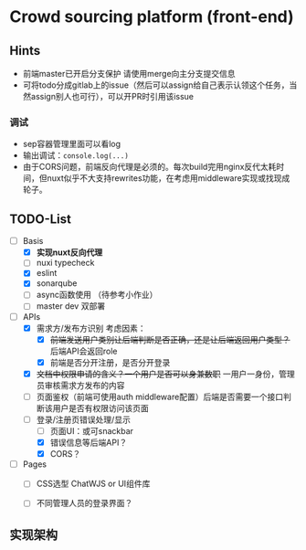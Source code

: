 # Crowd sourcing platform (front-end)

## Hints

- 前端master已开启分支保护 请使用merge向主分支提交信息
- 可将todo分成gitlab上的issue（然后可以assign给自己表示认领这个任务，当然assign别人也可行），可以开PR时引用该issue

### 调试

- sep容器管理里面可以看log
- 输出调试：`console.log(...)`
- 由于CORS问题，前端反向代理是必须的。每次build完用nginx反代太耗时间，但nuxt似乎不大支持rewrites功能，在考虑用middleware实现或找现成轮子。

## TODO-List


- [ ] Basis
    - [x] **实现nuxt反向代理**
    - [ ] nuxi typecheck
    - [x] eslint
    - [x] sonarqube
    - [ ] async函数使用 （待参考小作业）
    - [ ] master dev 双部署
- [ ] APIs
    - [x] 需求方/发布方识别 考虑因素：
        - [x] ~~前端发送用户类别让后端判断是否正确，还是让后端返回用户类型？~~ 后端API会返回role
        - [x] 前端是否分开注册，是否分开登录
    - [x] ~~文档中权限申请的含义？一个用户是否可以身兼数职~~ 一用户一身份，管理员审核需求方发布的内容
    - [ ] 页面鉴权（前端可使用auth middleware配置）后端是否需要一个接口判断该用户是否有权限访问该页面
    - [ ] 登录/注册页错误处理/显示
        - [ ] 页面UI：或可snackbar
        - [x] 错误信息等后端API？
        - [x] CORS？
- [ ] Pages
    - [ ] CSS选型 ChatWJS or UI组件库
    - [ ] 不同管理人员的登录界面？


## 实现架构

